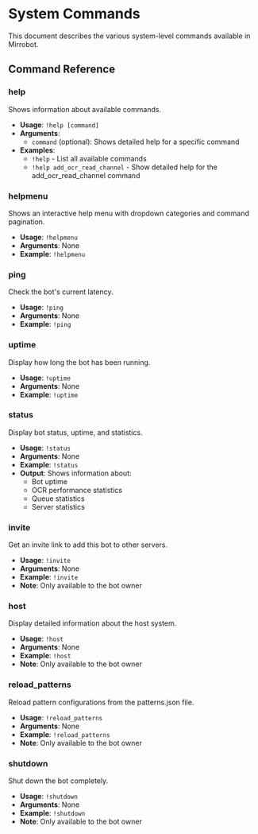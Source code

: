 # System Commands

This document describes the various system-level commands available in Mirrobot.

## Command Reference

### help
Shows information about available commands.

- **Usage**: `!help [command]`
- **Arguments**: 
  - `command` (optional): Shows detailed help for a specific command
- **Examples**: 
  - `!help` - List all available commands
  - `!help add_ocr_read_channel` - Show detailed help for the add_ocr_read_channel command

### helpmenu
Shows an interactive help menu with dropdown categories and command pagination.

- **Usage**: `!helpmenu`
- **Arguments**: None
- **Example**: `!helpmenu`

### ping
Check the bot's current latency.

- **Usage**: `!ping`
- **Arguments**: None
- **Example**: `!ping`

### uptime
Display how long the bot has been running.

- **Usage**: `!uptime`
- **Arguments**: None
- **Example**: `!uptime`

### status
Display bot status, uptime, and statistics.

- **Usage**: `!status`
- **Arguments**: None
- **Example**: `!status`
- **Output**: Shows information about:
  - Bot uptime
  - OCR performance statistics
  - Queue statistics
  - Server statistics

### invite
Get an invite link to add this bot to other servers.

- **Usage**: `!invite`
- **Arguments**: None
- **Example**: `!invite`
- **Note**: Only available to the bot owner

### host
Display detailed information about the host system.

- **Usage**: `!host`
- **Arguments**: None
- **Example**: `!host`
- **Note**: Only available to the bot owner

### reload_patterns
Reload pattern configurations from the patterns.json file.

- **Usage**: `!reload_patterns`
- **Arguments**: None
- **Example**: `!reload_patterns`
- **Note**: Only available to the bot owner

### shutdown
Shut down the bot completely.

- **Usage**: `!shutdown`
- **Arguments**: None
- **Example**: `!shutdown`
- **Note**: Only available to the bot owner
